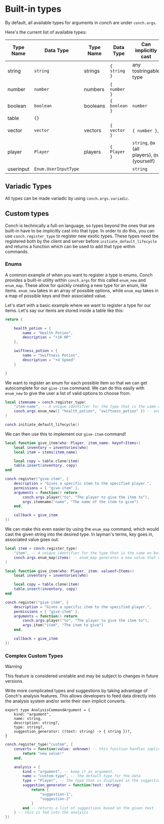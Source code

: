 # Built-in types

By default, all available types for arguments in conch are under `conch.args`.

Here's the current list of available types:

| Type Name | Data Type | Type Name | Data Type     | Can implicitly cast               |
| --------- | --------- | --------- | ------------- | --------------------------------- |
| string    | `string`  | strings   | `{ string }`  | any tostringable type             |
| number    | `number`  | numbers   | `{ number }`  |                                   |
| boolean   | `boolean` | booleans  | `{ boolean }` | `number`                          |
| table     | `{}`      |           |               |                                   |
| vector    | `vector`  | vectors   | `{ vector }`  | `{ number }`,                     |
| player    | `Player`  | players   | `{ Player }`  | `string`, `@a` (all players), `@s` (yourself) |
| userinput | `Enum.UserInputType` |			|				| `string` |

## Variadic Types

All types can be made variadic by using `conch.args.variadic`.

## Custom types

Conch is technically a full-on language, so types beyond the ones that are built-in have to be implicitly cast into that type. In order to do this, you can use `conch.register_type` to register new exotic types. These types need tbe registered both by the client and server before `initiate_default_lifecycle` and returns a function which can be used to add that type within commands.

### Enums

A common example of when you want to register a type is enums. Conch provides a built-in utility within `conch.args` for this called `enum_new` and `enum_map`. These allow for quickly creating a new type for an enum, like items. `enum_new` takes in an array of possible options, while `enum_map` takes in a map of possible keys and their associated value.

Let's start with a basic example where we want to register a type for our items. Let's say our items are stored inside a table like this:

```lua
return {

	health_potion = {
		name = "Health Potion",
		description = "+10 HP"
	},

	swiftness_potion = {
		name = "Swiftness Potion",
		description = "+4 Speed"
	}

}
```

We want to register an enum for each possible item so that we can get autocomplete for our `give-item` command. We can do this easily with `enum_new` to give the user a list of valid options to choose from.

```lua
local itemname = conch.register_type(
	"item-name", -- A unique identifier for the type that is the same on both server and client
	conch.args.enum_new({ "health_potion", "swiftness_potion" }) -- enum_new generates a new value that we can pass into our register_type.
)

conch.initiate_default_lifecycle()
```

We can then use this to implement our `give-item` command!

```lua
local function give_item(who: Player, item_name: keyof<Items>)
	local inventory = inventories[who]
	local item = items[item_name]

	local copy = table.clone(item)
	table.insert(inventory, copy)
end

conch.register("give-item", {
	description = "Gives a specific item to the specified player.",
	permissions = { "give-item" },
	arguments = function() return
		conch.args.player("to", "The player to give the item to"),
		args.itemname("name", "The name of the item to give")
	end,

	callback = give_item
})
```

We can make this even easier by using the `enum_map` command, which would cast the given string into the desired type. In layman's terms, key goes in, associated value goes out.

```lua
local item = conch.register_type(
	"item", -- A unique identifier for the type that is the same on both server and client
	conch.args.enum_map(items) -- enum_map generates a new value that we can pass into our register_type.
)
```


```lua
local function give_item(who: Player, item: valueof<Items>)
	local inventory = inventories[who]

	local copy = table.clone(item)
	table.insert(inventory, copy)
end

conch.register("give-item", {
	description = "Gives a specific item to the specified player.",
	permissions = { "give-item" },
	arguments = function() return
		conch.args.player("to", "The player to give the item to"),
		args.item("item", "The item to give")
	end,

	callback = give_item
})
```

### Complex Custom Types

> [!WARNING]
> This feature is considered unstable and may be subject to changes in future versions.

Write more complicated types and suggestions by taking advantage of Conch's analysis features. This allows developers to feed data directly into the analysis system and/or write their own implicit converts.

```luau
export type AnalysisCommandArgument = {
	kind: "argument",
	name: string,
	description: string?,
	type: string?,
	suggestion_generator: ((text: string) -> { string })?,
}
```

```lua
conch.register_type("custom", {
	converts = function(value: unknown) -- this function handles implicit converts. it converts the given value into another value and is only fed into the function.
		return "new value!"
	end,

	analysis = {
		kind = "argument", -- keep it as argument.
		name = "custom-type", -- the default type for the data
		type = "Player", -- the type that is displayed in the suggestions ui
		suggestion_generator = function(text: string)
			return {
				"suggestion-1",
				"suggestion-2"
			}
		end -- returns a list of suggestions based on the given text
	} -- this is fed into the analysis
})